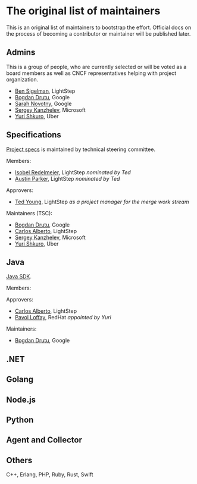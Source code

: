 # The original list of maintainers

This is an original list of maintainers to bootstrap the effort. Official docs
on the process of becoming a contributor or maintainer will be published later.

## Admins

This is a group of people, who are currently selected or will be voted as a
board members as well as CNCF representatives helping with project organization.

- [Ben Sigelman](https://github.com/bhs), LightStep
- [Bogdan Drutu](https://github.com/BogdanDrutu), Google
- [Sarah Novotny](https://github.com/SarahNovotny), Google
- [Sergey Kanzhelev](https://github.com/SergeyKanzhelev), Microsoft
- [Yuri Shkuro](https://github.com/yurishkuro), Uber

## Specifications

[Project specs](https://github.com/open-telemetry/opentelemetry-specification)
is maintained by technical steering committee.

Members:

- [Isobel Redelmeier](https://github.com/iredelmeier), LightStep *nominated by Ted*
- [Austin Parker](https://github.com/austinlparker), LightStep *nominated by Ted*

Approvers:

- [Ted Young](https://github.com/tedsuo), LightStep *as a project manager for the merge
  work stream*

Maintainers (TSC):

- [Bogdan Drutu](https://github.com/BogdanDrutu), Google
- [Carlos Alberto](https://github.com/carlosalberto), LightStep
- [Sergey Kanzhelev](https://github.com/SergeyKanzhelev), Microsoft
- [Yuri Shkuro](https://github.com/yurishkuro), Uber

## Java

[Java SDK](https://github.com/open-telemetry/opentelemetry-java).

Members:

Approvers:

- [Carlos Alberto](https://github.com/carlosalberto), LightStep
- [Pavol Loffay](https://github.com/pavolloffay), RedHat *appointed by Yuri*

Maintainers:

- [Bogdan Drutu](https://github.com/BogdanDrutu), Google

## .NET

## Golang

## Node.js

## Python

## Agent and Collector

## Others

C++, Erlang, PHP, Ruby, Rust, Swift
